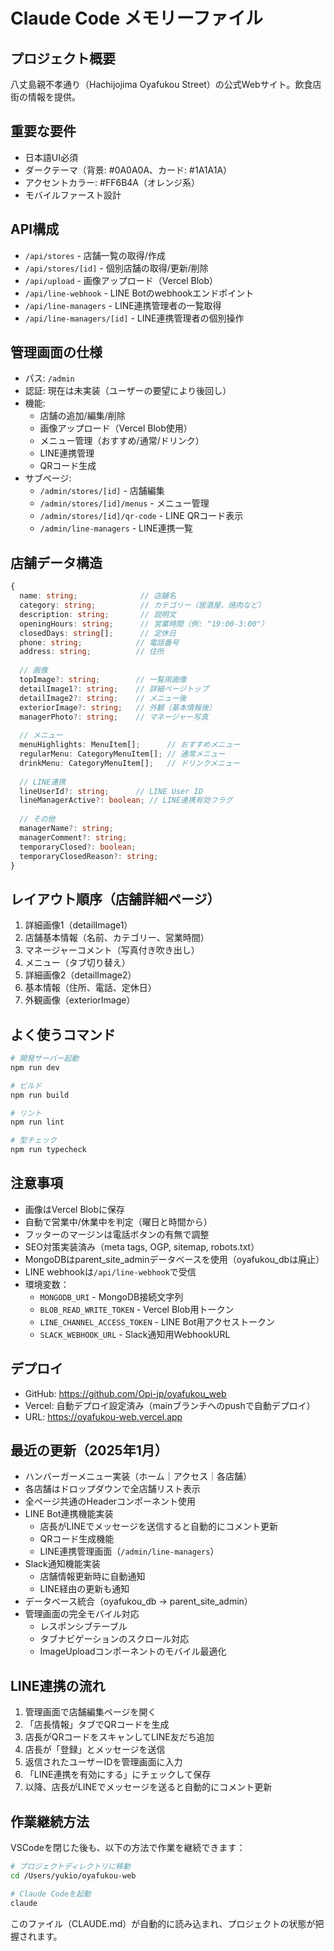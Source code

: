 # Claude Code メモリーファイル

## プロジェクト概要
八丈島親不孝通り（Hachijojima Oyafukou Street）の公式Webサイト。飲食店街の情報を提供。

## 重要な要件
- 日本語UI必須
- ダークテーマ（背景: #0A0A0A、カード: #1A1A1A）
- アクセントカラー: #FF6B4A（オレンジ系）
- モバイルファースト設計

## API構成
- `/api/stores` - 店舗一覧の取得/作成
- `/api/stores/[id]` - 個別店舗の取得/更新/削除
- `/api/upload` - 画像アップロード（Vercel Blob）
- `/api/line-webhook` - LINE Botのwebhookエンドポイント
- `/api/line-managers` - LINE連携管理者の一覧取得
- `/api/line-managers/[id]` - LINE連携管理者の個別操作

## 管理画面の仕様
- パス: `/admin`
- 認証: 現在は未実装（ユーザーの要望により後回し）
- 機能: 
  - 店舗の追加/編集/削除
  - 画像アップロード（Vercel Blob使用）
  - メニュー管理（おすすめ/通常/ドリンク）
  - LINE連携管理
  - QRコード生成
- サブページ:
  - `/admin/stores/[id]` - 店舗編集
  - `/admin/stores/[id]/menus` - メニュー管理
  - `/admin/stores/[id]/qr-code` - LINE QRコード表示
  - `/admin/line-managers` - LINE連携一覧

## 店舗データ構造
```typescript
{
  name: string;              // 店舗名
  category: string;          // カテゴリー（居酒屋、焼肉など）
  description: string;       // 説明文
  openingHours: string;      // 営業時間（例: "19:00-3:00"）
  closedDays: string[];      // 定休日
  phone: string;            // 電話番号
  address: string;          // 住所
  
  // 画像
  topImage?: string;        // 一覧用画像
  detailImage1?: string;    // 詳細ページトップ
  detailImage2?: string;    // メニュー後
  exteriorImage?: string;   // 外観（基本情報後）
  managerPhoto?: string;    // マネージャー写真
  
  // メニュー
  menuHighlights: MenuItem[];      // おすすめメニュー
  regularMenu: CategoryMenuItem[]; // 通常メニュー
  drinkMenu: CategoryMenuItem[];   // ドリンクメニュー
  
  // LINE連携
  lineUserId?: string;      // LINE User ID
  lineManagerActive?: boolean; // LINE連携有効フラグ
  
  // その他
  managerName?: string;
  managerComment?: string;
  temporaryClosed?: boolean;
  temporaryClosedReason?: string;
}
```

## レイアウト順序（店舗詳細ページ）
1. 詳細画像1（detailImage1）
2. 店舗基本情報（名前、カテゴリー、営業時間）
3. マネージャーコメント（写真付き吹き出し）
4. メニュー（タブ切り替え）
5. 詳細画像2（detailImage2）
6. 基本情報（住所、電話、定休日）
7. 外観画像（exteriorImage）

## よく使うコマンド
```bash
# 開発サーバー起動
npm run dev

# ビルド
npm run build

# リント
npm run lint

# 型チェック
npm run typecheck
```

## 注意事項
- 画像はVercel Blobに保存
- 自動で営業中/休業中を判定（曜日と時間から）
- フッターのマージンは電話ボタンの有無で調整
- SEO対策実装済み（meta tags, OGP, sitemap, robots.txt）
- MongoDBはparent_site_adminデータベースを使用（oyafukou_dbは廃止）
- LINE webhookは`/api/line-webhook`で受信
- 環境変数：
  - `MONGODB_URI` - MongoDB接続文字列
  - `BLOB_READ_WRITE_TOKEN` - Vercel Blob用トークン
  - `LINE_CHANNEL_ACCESS_TOKEN` - LINE Bot用アクセストークン
  - `SLACK_WEBHOOK_URL` - Slack通知用WebhookURL

## デプロイ
- GitHub: https://github.com/Opi-jp/oyafukou_web
- Vercel: 自動デプロイ設定済み（mainブランチへのpushで自動デプロイ）
- URL: https://oyafukou-web.vercel.app

## 最近の更新（2025年1月）
- ハンバーガーメニュー実装（ホーム｜アクセス｜各店舗）
- 各店舗はドロップダウンで全店舗リスト表示
- 全ページ共通のHeaderコンポーネント使用
- LINE Bot連携機能実装
  - 店長がLINEでメッセージを送信すると自動的にコメント更新
  - QRコード生成機能
  - LINE連携管理画面（`/admin/line-managers`）
- Slack通知機能実装
  - 店舗情報更新時に自動通知
  - LINE経由の更新も通知
- データベース統合（oyafukou_db → parent_site_admin）
- 管理画面の完全モバイル対応
  - レスポンシブテーブル
  - タブナビゲーションのスクロール対応
  - ImageUploadコンポーネントのモバイル最適化

## LINE連携の流れ
1. 管理画面で店舗編集ページを開く
2. 「店長情報」タブでQRコードを生成
3. 店長がQRコードをスキャンしてLINE友だち追加
4. 店長が「登録」とメッセージを送信
5. 返信されたユーザーIDを管理画面に入力
6. 「LINE連携を有効にする」にチェックして保存
7. 以降、店長がLINEでメッセージを送ると自動的にコメント更新

## 作業継続方法
VSCodeを閉じた後も、以下の方法で作業を継続できます：
```bash
# プロジェクトディレクトリに移動
cd /Users/yukio/oyafukou-web

# Claude Codeを起動
claude
```
このファイル（CLAUDE.md）が自動的に読み込まれ、プロジェクトの状態が把握されます。
